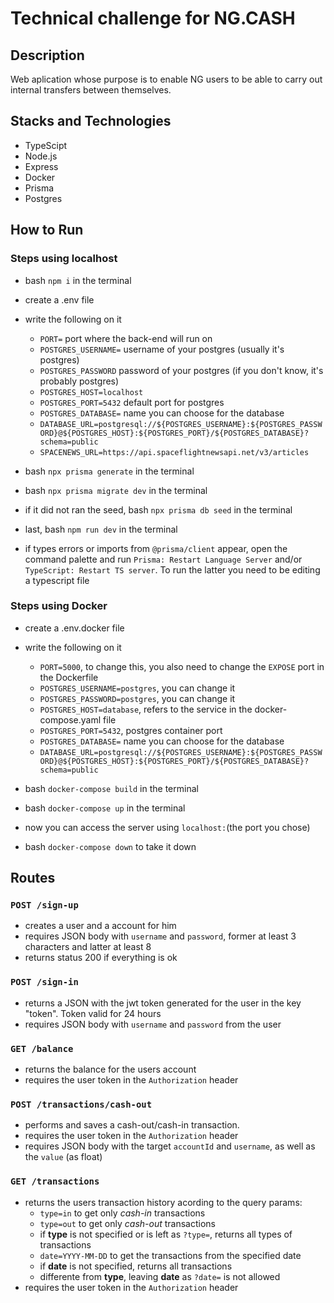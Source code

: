 # Technical challenge for NG.CASH

## Description
Web aplication whose purpose is to enable NG users to be able to carry out internal transfers between themselves.

## Stacks and Technologies
- TypeScipt
- Node.js
- Express
- Docker
- Prisma
- Postgres

## How to Run
### Steps using localhost
- bash `npm i` in the terminal
- create a .env file
- write the following on it
    - `PORT=` port where the back-end will run on 
    - `POSTGRES_USERNAME=` username of your postgres (usually it's postgres)
    - `POSTGRES_PASSWORD` password of your postgres (if you don't know, it's probably postgres)
    - `POSTGRES_HOST=localhost`
    - `POSTGRES_PORT=5432` default port for postgres
    - `POSTGRES_DATABASE=` name you can choose for the database
    - `DATABASE_URL=postgresql://${POSTGRES_USERNAME}:${POSTGRES_PASSWORD}@${POSTGRES_HOST}:${POSTGRES_PORT}/${POSTGRES_DATABASE}?schema=public`
    - `SPACENEWS_URL=https://api.spaceflightnewsapi.net/v3/articles`

- bash `npx prisma generate` in the terminal
- bash `npx prisma migrate dev` in the terminal
- if it did not ran the seed, bash `npx prisma db seed` in the terminal
- last, bash `npm run dev` in the terminal
- if types errors or imports from `@prisma/client` appear, open the command palette and run `Prisma: Restart Language Server` and/or `TypeScript: Restart TS server`. To run the latter you need to be editing a typescript file

### Steps using Docker
- create a .env.docker file
- write the following on it
    - `PORT=5000`, to change this, you also need to change the `EXPOSE` port in the Dockerfile
    - `POSTGRES_USERNAME=postgres`, you can change it
    - `POSTGRES_PASSWORD=postgres`, you can change it
    - `POSTGRES_HOST=database`, refers to the service in the docker-compose.yaml file
    - `POSTGRES_PORT=5432`, postgres container port
    - `POSTGRES_DATABASE=` name you can choose for the database
    - `DATABASE_URL=postgresql://${POSTGRES_USERNAME}:${POSTGRES_PASSWORD}@${POSTGRES_HOST}:${POSTGRES_PORT}/${POSTGRES_DATABASE}?schema=public`
    
- bash `docker-compose build` in the terminal
- bash `docker-compose up` in the terminal
- now you can access the server using `localhost:`(the port you chose)
- bash `docker-compose down` to take it down

## Routes

### `POST /sign-up`
- creates a user and a account for him
- requires JSON body with `username` and `password`, former at least 3 characters and latter at least 8
- returns status 200 if everything is ok

### `POST /sign-in`
- returns a JSON with the jwt token generated for the user in the key "token". Token valid for 24 hours
- requires JSON body with `username` and `password` from the user

### `GET /balance`
- returns the balance for the users account
- requires the user token in the `Authorization` header

### `POST /transactions/cash-out`
- performs and saves a cash-out/cash-in transaction.
- requires the user token in the `Authorization` header
- requires JSON body with the target `accountId` and `username`, as well as the `value` (as float)

### `GET /transactions`
- returns the users transaction history acording to the query params:
    - `type=in` to get only *cash-in* transactions
    - `type=out` to get only *cash-out* transactions
    - if **type** is not specified or is left as `?type=`, returns all types of transactions
    - `date=YYYY-MM-DD` to get the transactions from the specified date
    - if **date** is not specified, returns all transactions
    - differente from **type**, leaving **date** as `?date=` is not allowed
- requires the user token in the `Authorization` header